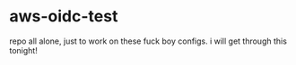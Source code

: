 # aws-oidc-test
repo all alone, just to work on these fuck boy configs. i will get through this tonight!
